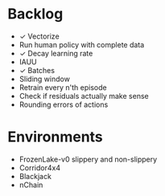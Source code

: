 # Backlog
 - ✓ Vectorize
 - Run human policy with complete data
 - ✓ Decay learning rate 
 - IAUU
 - ✓ Batches 
 - Sliding window
 - Retrain every n'th episode
 - Check if residuals actually make sense
 - Rounding errors of actions


# Environments
 - FrozenLake-v0 slippery and non-slippery
 - Corridor4x4
 - Blackjack
 - nChain
